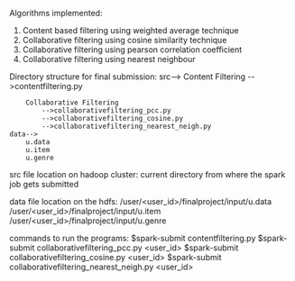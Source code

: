 Algorithms implemented:

1. Content based filtering using weighted average technique
2. Collaborative filtering using cosine similarity technique
3. Collaborative filtering using pearson correlation coefficient
4. Collaborative filtering using nearest neighbour

Directory structure for final submission:
	src-->
		Content Filtering
			-->contentfiltering.py

		Collaborative Filtering 
			-->collaborativefiltering_pcc.py
			-->collaborativefiltering_cosine.py
			-->collaborativefiltering_nearest_neigh.py
	data-->
		u.data
		u.item
		u.genre

src file location on hadoop cluster:
current directory from where the spark job gets submitted

data file location on the hdfs:
	/user/<user_id>/finalproject/input/u.data
	/user/<user_id>/finalproject/input/u.item
	/user/<user_id>/finalproject/input/u.genre
	
commands to run the programs:
	$spark-submit contentfiltering.py
	$spark-submit collaborativefiltering_pcc.py <user_id>
	$spark-submit collaborativefiltering_cosine.py <user_id>
	$spark-submit collaborativefiltering_nearest_neigh.py <user_id>


	

	
	

